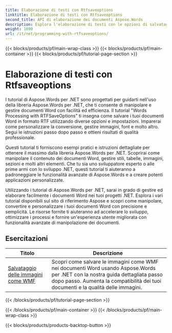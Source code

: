 ```yaml
---
title: Elaborazione di testi con Rtfsaveoptions
linktitle: Elaborazione di testi con Rtfsaveoptions
second_title: API di elaborazione dei documenti Aspose.Words
description: Esplora l'elaborazione di testi con le opzioni di salvataggio RTF in Aspose.Words per .NET. Scopri come salvare e personalizzare documenti RTF con tutorial passo dopo passo ed esempi di codice C#.
weight: 1690
url: /it/net/programming-with-rtfsaveoptions/
---
```


{{< blocks/products/pf/main-wrap-class >}}
{{< blocks/products/pf/main-container >}}
{{< blocks/products/pf/tutorial-page-section >}}

# Elaborazione di testi con Rtfsaveoptions

I tutorial di Aspose.Words per .NET sono progettati per guidarti nell'uso della libreria Aspose.Words per .NET, che ti consente di manipolare e gestire documenti Word con facilità ed efficienza. Il tutorial "Words Processing with RTFSaveOptions" ti insegna come salvare i tuoi documenti Word in formato RTF utilizzando diverse opzioni e impostazioni. Imparerai come personalizzare la conversione, gestire immagini, font e molto altro. Segui le istruzioni passo dopo passo e ottieni risultati di qualità professionale.

Questi tutorial ti forniscono esempi pratici e istruzioni dettagliate per ottenere il massimo dalla libreria Aspose.Words per .NET. Scoprirai come manipolare il contenuto dei documenti Word, gestire stili, tabelle, immagini, sezioni e molti altri elementi. Che tu sia uno sviluppatore esperto o alle prime armi con lo sviluppo .NET, questi tutorial ti aiuteranno a padroneggiare le funzionalità avanzate di Aspose.Words e a creare potenti applicazioni personalizzate.

Utilizzando i tutorial di Aspose.Words per .NET, sarai in grado di gestire ed elaborare facilmente i documenti Word nei tuoi progetti .NET. Esplora i vari tutorial disponibili sul sito di riferimento Aspose e scopri come manipolare, convertire e personalizzare i tuoi documenti Word con precisione e semplicità. Le risorse fornite ti aiuteranno ad accelerare lo sviluppo, ottimizzare i processi e fornire un'esperienza utente migliorata con funzionalità avanzate di manipolazione dei documenti.

 ## Esercitazioni
| Titolo | Descrizione |
| --- | --- |
| [Salvataggio delle immagini come WMF](./saving-images-as-wmf/) | Scopri come salvare le immagini come WMF nei documenti Word usando Aspose.Words per .NET con la nostra guida dettagliata passo dopo passo. Aumenta la compatibilità dei tuoi documenti e la qualità delle immagini. |
{{< /blocks/products/pf/tutorial-page-section >}}

{{< /blocks/products/pf/main-container >}}
{{< /blocks/products/pf/main-wrap-class >}}

{{< blocks/products/products-backtop-button >}}
